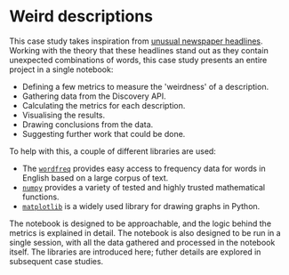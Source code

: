 # Weird descriptions

This case study takes inspiration from [unusual newspaper headlines](https://www.theguardian.com/world/2024/feb/01/floating-sauna-rescues-motorists-whose-tesla-plunged-into-oslo-fjord). Working with the theory that these headlines stand out as they contain unexpected combinations of words, this case study presents an entire project in a single notebook: 
- Defining a few metrics to measure the 'weirdness' of a description.
- Gathering data from the Discovery API.
- Calculating the metrics for each description.
- Visualising the results.
- Drawing conclusions from the data.
- Suggesting further work that could be done.

To help with this, a couple of different libraries are used:
- The [`wordfreq`](https://pypi.org/project/wordfreq/) provides easy access to frequency data for words in English based on a large corpus of text.
- [`numpy`](https://numpy.org/) provides a variety of tested and highly trusted mathematical functions.
- [`matplotlib`](https://matplotlib.org/) is a widely used library for drawing graphs in Python.

The notebook is designed to be approachable, and the logic behind the metrics is explained in detail. The notebook is also designed to be run in a single session, with all the data gathered and processed in the notebook itself. The libraries are introduced here; futher details are explored in subsequent case studies.